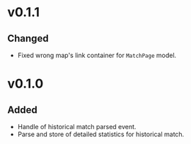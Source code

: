# v0.1.1
## Changed
* Fixed wrong map's link container for `MatchPage` model.

# v0.1.0
## Added
* Handle of historical match parsed event.
* Parse and store of detailed statistics for historical match.
